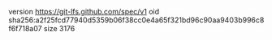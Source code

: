 version https://git-lfs.github.com/spec/v1
oid sha256:a2f25fcd77940d5359b06f38cc0e4a65f321bd96c90aa9403b996c8f6f718a07
size 3176
